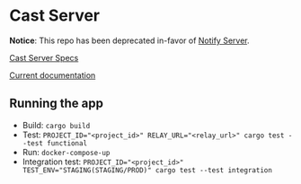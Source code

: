 # Cast Server

**Notice**: This repo has been deprecated in-favor of [Notify Server](https://github.com/WalletConnect/notify-server).


[Cast Server Specs](https://docs.walletconnect.com/2.0/specs/servers/cast/cast-server-api)

[Current documentation](https://docs.walletconnect.com/2.0/specs/servers/cast/cast-server-api)



## Running the app

* Build: `cargo build`
* Test: `PROJECT_ID="<project_id>" RELAY_URL="<relay_url>" cargo test --test functional`
* Run: `docker-compose-up`
* Integration test: `PROJECT_ID="<project_id>" TEST_ENV="STAGING(STAGING/PROD)" cargo test --test integration` 


